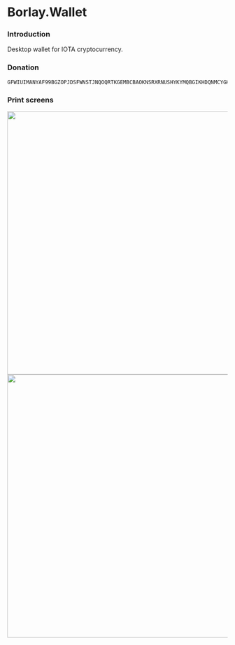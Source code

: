 # Borlay.Wallet

### Introduction

Desktop wallet for IOTA cryptocurrency.

### Donation

```IOTA
GFWIUIMANYAF99BGZOPJDSFWNSTJNQOQRTKGEMBCBAOKNSRXRNUSHYKYMQBGIKHDQNMCYGHEUL9TVF9L9BBMMESNBP
```

### Print screens

<img src="http://www.wallet.borlay.org/wallet/images/login_page.jpg" width="600">
<img src="http://www.wallet.borlay.org/wallet/images/wallet_page.jpg" width="600">

